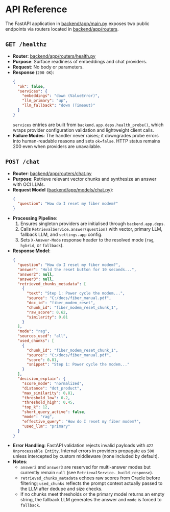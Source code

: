 ﻿# API Reference

The FastAPI application in [backend/app/main.py](../../backend/app/main.py) exposes two public endpoints via routers located in [backend/app/routers](../../backend/app/routers).

## `GET /healthz`
- **Router**: [backend/app/routers/health.py](../../backend/app/routers/health.py)
- **Purpose**: Surface readiness of embeddings and chat providers.
- **Request**: No body or parameters.
- **Response** (`200 OK`):
  ```json
  {
    "ok": false,
    "services": {
      "embeddings": "down (ValueError)",
      "llm_primary": "up",
      "llm_fallback": "down (Timeout)"
    }
  }
  ```
  `services` entries are built from `backend.app.deps.health_probe()`, which wraps provider configuration validation and lightweight client calls.
- **Failure Modes**: The handler never raises; it downgrades probe errors into human-readable reasons and sets `ok=false`. HTTP status remains 200 even when providers are unavailable.

## `POST /chat`
- **Router**: [backend/app/routers/chat.py](../../backend/app/routers/chat.py)
- **Purpose**: Retrieve relevant vector chunks and synthesize an answer with OCI LLMs.
- **Request Model** ([backend/app/models/chat.py](../../backend/app/models/chat.py)):
  ```json
  {
    "question": "How do I reset my fiber modem?"
  }
  ```
- **Processing Pipeline**:
  1. Ensures singleton providers are initialised through `backend.app.deps`.
  2. Calls `RetrievalService.answer(question)` with vector, primary LLM, fallback LLM, and `settings.app` config.
  3. Sets `X-Answer-Mode` response header to the resolved mode (`rag`, `hybrid`, or `fallback`).
- **Response Model**:
  ```json
  {
    "question": "How do I reset my fiber modem?",
    "answer": "Hold the reset button for 10 seconds...",
    "answer2": null,
    "answer3": null,
    "retrieved_chunks_metadata": [
      {
        "text": "Step 1: Power cycle the modem...",
        "source": "C:/docs/fiber_manual.pdf",
        "doc_id": "fiber_modem_reset",
        "chunk_id": "fiber_modem_reset_chunk_1",
        "raw_score": 0.62,
        "similarity": 0.81
      }
    ],
    "mode": "rag",
    "sources_used": "all",
    "used_chunks": [
      {
        "chunk_id": "fiber_modem_reset_chunk_1",
        "source": "C:/docs/fiber_manual.pdf",
        "score": 0.81,
        "snippet": "Step 1: Power cycle the modem..."
      }
    ],
    "decision_explain": {
      "score_mode": "normalized",
      "distance": "dot_product",
      "max_similarity": 0.81,
      "threshold_low": 0.2,
      "threshold_high": 0.45,
      "top_k": 12,
      "short_query_active": false,
      "mode": "rag",
      "effective_query": "How do I reset my fiber modem?",
      "used_llm": "primary"
    }
  }
  ```
- **Error Handling**: FastAPI validation rejects invalid payloads with `422 Unprocessable Entity`. Internal errors in providers propagate as `500` unless intercepted by custom middleware (none included by default).
- **Notes**:
  - `answer2` and `answer3` are reserved for multi-answer modes but currently remain `null` (see `RetrievalService._build_response`).
  - `retrieved_chunks_metadata` echoes raw scores from Oracle before filtering; `used_chunks` reflects the prompt context actually passed to the LLM after dedupe and size checks.
  - If no chunks meet thresholds or the primary model returns an empty string, the fallback LLM generates the answer and `mode` is forced to `fallback`.
